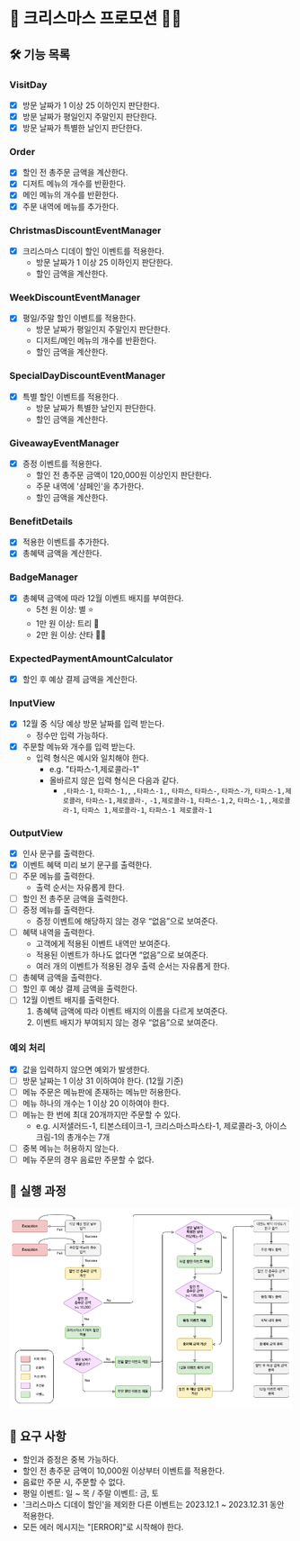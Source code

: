 # 🎄 크리스마스 프로모션 🎅🏻

## 🛠️ 기능 목록
### VisitDay
- [x] 방문 날짜가 1 이상 25 이하인지 판단한다.
- [x] 방문 날짜가 평일인지 주말인지 판단한다.
- [x] 방문 날짜가 특별한 날인지 판단한다.

### Order
- [x] 할인 전 총주문 금액을 계산한다.
- [x] 디저트 메뉴의 개수를 반환한다.
- [x] 메인 메뉴의 개수를 반환한다.
- [x] 주문 내역에 메뉴를 추가한다. 

### ChristmasDiscountEventManager
- [x] 크리스마스 디데이 할인 이벤트를 적용한다.
  - 방문 날짜가 1 이상 25 이하인지 판단한다.
  - 할인 금액을 계산한다.

### WeekDiscountEventManager
- [x] 평일/주말 할인 이벤트를 적용한다.
  - 방문 날짜가 평일인지 주말인지 판단한다.
  - 디저트/메인 메뉴의 개수를 반환한다.
  - 할인 금액을 계산한다.

### SpecialDayDiscountEventManager
- [x] 특별 할인 이벤트를 적용한다.
  - 방문 날짜가 특별한 날인지 판단한다.
  - 할인 금액을 계산한다.

### GiveawayEventManager
- [x] 증정 이벤트를 적용한다.
  - 할인 전 총주문 금액이 120,000원 이상인지 판단한다.
  - 주문 내역에 '샴페인'을 추가한다.
  - 할인 금액을 계산한다.

### BenefitDetails
- [x] 적용한 이벤트를 추가한다.
- [x] 총혜택 금액을 계산한다.

### BadgeManager
- [x] 총혜택 금액에 따라 12월 이벤트 배지를 부여한다.
  - 5천 원 이상: 별 ⭐️
  - 1만 원 이상: 트리 🎄
  - 2만 원 이상: 산타 🎅🏻

### ExpectedPaymentAmountCalculator
- [x] 할인 후 예상 결제 금액을 계산한다.

### InputView
- [x] 12월 중 식당 예상 방문 날짜를 입력 받는다.
  - 정수만 입력 가능하다.
- [x] 주문할 메뉴와 개수를 입력 받는다.
  - 입력 형식은 예시와 일치해야 한다.
    - e.g. "타파스-1,제로콜라-1"
    - 올바르지 않은 입력 형식은 다음과 같다.
      - `,타파스-1`, `타파스-1,`, `,타파스-1,`, `타파스`, `타파스-`, `타파스-가`, `타파스-1,제로콜라`, `타파스-1,제로콜라-`, 
        `-1,제로콜라-1`, `타파스-1,2`, `타파스-1,,제로콜라-1`, `타파스 1,제로콜라-1`, `타파스-1 제로콜라-1`

### OutputView
- [x] 인사 문구를 출력한다.
- [x] 이벤트 혜택 미리 보기 문구를 출력한다.
- [ ] 주문 메뉴를 출력한다.
  - 출력 순서는 자유롭게 한다.
- [ ] 할인 전 총주문 금액을 출력한다.
- [ ] 증정 메뉴를 출력한다.
  - 증정 이벤트에 해당하지 않는 경우 “없음”으로 보여준다.
- [ ] 혜택 내역을 출력한다.
  - 고객에게 적용된 이벤트 내역만 보여준다.
  - 적용된 이벤트가 하나도 없다면 “없음”으로 보여준다.
  - 여러 개의 이벤트가 적용된 경우 출력 순서는 자유롭게 한다.
- [ ] 총혜택 금액을 출력한다.
- [ ] 할인 후 예상 결제 금액을 출력한다.
- [ ] 12월 이벤트 배지를 출력한다.
    1. 총혜택 금액에 따라 이벤트 배지의 이름을 다르게 보여준다.
    2. 이벤트 배지가 부여되지 않는 경우 “없음”으로 보여준다.

### 예외 처리
- [x] 값을 입력하지 않으면 예외가 발생한다.
- [ ] 방문 날짜는 1 이상 31 이하여야 한다. (12월 기준)
- [ ] 메뉴 주문은 메뉴판에 존재하는 메뉴만 허용한다.
- [ ] 메뉴 하나의 개수는 1 이상 20 이하여야 한다.
- [ ] 메뉴는 한 번에 최대 20개까지만 주문할 수 있다.
  - e.g. 시저샐러드-1, 티본스테이크-1, 크리스마스파스타-1, 제로콜라-3, 아이스크림-1의 총개수는 7개
- [ ] 중복 메뉴는 허용하지 않는다.
- [ ] 메뉴 주문의 경우 음료만 주문할 수 없다.

## 🚀 실행 과정
<img src="christmas promotion flow.png">

## 🔎 요구 사항
- 할인과 증정은 중복 가능하다.
- 할인 전 총주문 금액이 10,000원 이상부터 이벤트를 적용한다.
- 음료만 주문 시, 주문할 수 없다.
- 평일 이벤트: 일 ~ 목 / 주말 이벤트: 금, 토
- '크리스마스 디데이 할인'을 제외한 다른 이벤트는 2023.12.1 ~ 2023.12.31 동안 적용한다.
- 모든 에러 메시지는 "[ERROR]"로 시작해야 한다.
